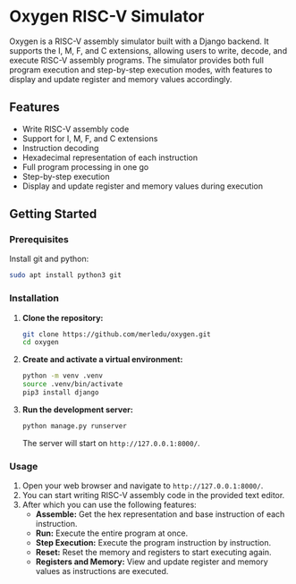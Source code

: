 # Oxygen RISC-V Simulator
Oxygen is a RISC-V assembly simulator built with a Django backend. It supports the I, M, F, and C extensions, allowing users to write, decode, and execute RISC-V assembly programs. The simulator provides both full program execution and step-by-step execution modes, with features to display and update register and memory values accordingly.


## Features
- Write RISC-V assembly code
- Support for I, M, F, and C extensions
- Instruction decoding
- Hexadecimal representation of each instruction
- Full program processing in one go
- Step-by-step execution
- Display and update register and memory values during execution


## Getting Started
### Prerequisites
Install git and python:
```sh
sudo apt install python3 git
```


### Installation
1. **Clone the repository:**
    ```sh
    git clone https://github.com/merledu/oxygen.git
    cd oxygen
    ```
2. **Create and activate a virtual environment:**
    ```sh
    python -m venv .venv
    source .venv/bin/activate
    pip3 install django
    ```
3. **Run the development server:**
    ```sh
    python manage.py runserver
    ```
    The server will start on `http://127.0.0.1:8000/`.


### Usage
1. Open your web browser and navigate to `http://127.0.0.1:8000/`.
2. You can start writing RISC-V assembly code in the provided text editor.
3. After which you can use the following features:
    - **Assemble:** Get the hex representation and base instruction of each instruction.
    - **Run:** Execute the entire program at once.
    - **Step Execution:** Execute the program instruction by instruction.
    - **Reset:** Reset the memory and registers to start executing again.
    - **Registers and Memory:** View and update register and memory values as instructions are executed.
